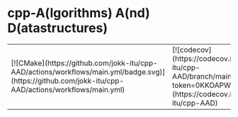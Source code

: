<h1>cpp-A(lgorithms) A(nd) D(atastructures)</h1>

<table>
  <tr>
    <td>
      [![CMake](https://github.com/jokk-itu/cpp-AAD/actions/workflows/main.yml/badge.svg)](https://github.com/jokk-itu/cpp-AAD/actions/workflows/main.yml)
    </td>
    <td>
      [![codecov](https://codecov.io/gh/jokk-itu/cpp-AAD/branch/main/graph/badge.svg?token=0KKOAPW50P)](https://codecov.io/gh/jokk-itu/cpp-AAD)
    </td>
  </tr>
</table>
